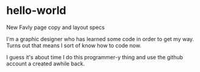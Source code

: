 # hello-world
New Favly page copy and layout specs

I'm a graphic designer who has learned some code in order to get my way. Turns out that means I sort of know how to code now.

I guess it's about time I do this programmer-y thing and use the github account a created awhile back.
